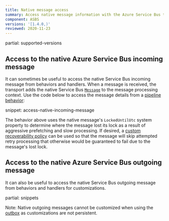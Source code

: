 ```yaml
---
title: Native message access
summary: Access native message information with the Azure Service Bus transport
component: ASBS
versions: '[1.4.0,)'
reviewed: 2020-11-23
---
```


partial: supported-versions


## Access to the native Azure Service Bus incoming message

It can sometimes be useful to access the native Service Bus incoming message from behaviors and handlers. When a message is received, the transport adds the native Service Bus [`Message`](https://docs.microsoft.com/en-us/dotnet/api/microsoft.azure.servicebus.message) to the message processing context. Use the code below to access the message details from a [pipeline behavior](/nservicebus/pipeline/manipulate-with-behaviors.md):

snippet: access-native-incoming-message

The behavior above uses the native message's `LockedUntilUtc` system property to determine where the message lost its lock as a result of aggressive prefetching and slow processing. If desired, a [custom recoverability policy](/nservicebus/recoverability/custom-recoverability-policy.md) can be used so that the message will skip attempted retry processing that otherwise would be guaranteed to fail due to the message's lost lock.

## Access to the native Azure Service Bus outgoing message

It can also be useful to access the native Service Bus outgoing message from behaviors and handlers for customizations.

partial: snippets

Note: Native outgoing messages cannot be customized when using the [outbox](/nservicebus/outbox/) as customizations are not persistent.
